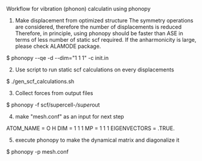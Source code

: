 Workflow for vibration (phonon) calculatin using phonopy 



1. Make displacement from optimized structure 
The symmetry operations are considered, therefore the number of displacements is reduced
Therefore, in principle, using phonopy should be faster than ASE in terms of less number 
of static scf required. If the anharmonicity is large, please check ALAMODE package. 

$ phonopy --qe -d --dim="1 1 1" -c init.in



2. Use script to run static scf calculations on every displacements 


$ ./gen_scf_calculations.sh



3. Collect forces from output files 

$ phonopy -f scf/supercell-*/super*out



4. make "mesh.conf" as an input for next step 

ATOM_NAME = O H
DIM = 1 1 1
MP = 1 1 1
EIGENVECTORS  = .TRUE.


5. execute phonopy to make the dynamical matrix and diagonalize it

$ phonopy -p mesh.conf
